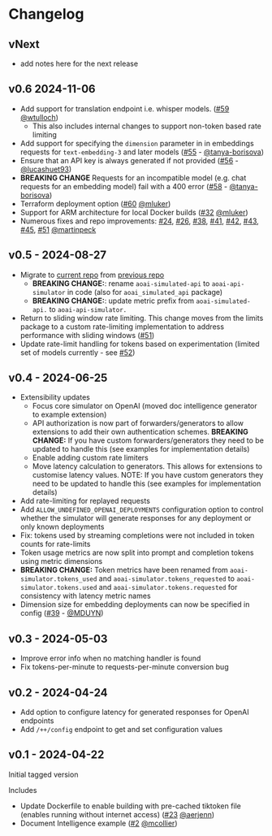 # Changelog

## vNext

- add notes here for the next release

## v0.6 2024-11-06

<!-- markdownlint-disable line-length -->
- Add support for translation endpoint i.e. whisper models. ([#59](https://github.com/microsoft/aoai-api-simulator/pull/59) [@wtulloch](https://github.com/wtulloch))
  - This also includes internal changes to support non-token based rate limiting
- Add support for specifying the `dimension` parameter in in embeddings requests for `text-embedding-3` and later models ([#55](https://github.com/microsoft/aoai-api-simulator/pull/55) - [@tanya-borisova](https://github.com/tanya-borisova))
- Ensure that an API key is always generated if not provided ([#56](https://github.com/microsoft/aoai-api-simulator/pull/56) - [@lucashuet93](https://github.com/lucashuet93))
- **BREAKING CHANGE** Requests for an incompatible model (e.g. chat requests for an embedding model) fail with a 400 error ([#58](https://github.com/microsoft/aoai-api-simulator/pull/58) - [@tanya-borisova](https://github.com/tanya-borisova))
- Terraform deployment option ([#60](https://github.com/microsoft/aoai-api-simulator/pull/60) [@mluker](https://github.com/mluker))
- Support for ARM architecture for local Docker builds ([#32](https://github.com/microsoft/aoai-api-simulator/pull/32) [@mluker](https://github.com/mluker))
- Numerous fixes and repo improvements: [#24](https://github.com/microsoft/aoai-api-simulator/pull/24), [#26](https://github.com/microsoft/aoai-api-simulator/pull/26), [#38](https://github.com/microsoft/aoai-api-simulator/pull/38), [#41](https://github.com/microsoft/aoai-api-simulator/pull/41), [#42](https://github.com/microsoft/aoai-api-simulator/pull/42), [#43](https://github.com/microsoft/aoai-api-simulator/pull/43), [#45](https://github.com/microsoft/aoai-api-simulator/pull/45), [#51](https://github.com/microsoft/aoai-api-simulator/pull/51) [@martinpeck](https://github.com/martinpeck)
<!-- markdownlint-enable line-length -->

## v0.5 - 2024-08-27

- Migrate to [current repo](https://github.com/microsoft/aoai-api-simulator/) from [previous repo](https://github.com/stuartleeks/aoai-simulated-api)
  - **BREAKING CHANGE:**: rename `aoai-simulated-api` to `aoai-api-simulator` in code (also for `aoai_simulated_api` package)
  - **BREAKING CHANGE:**: update metric prefix from `aoai-simulated-api.` to `aoai-api-simulator.`
- Return to sliding window rate limiting. This change moves from the limits package to a custom rate-limiting implementation to address performance with sliding windows ([#51](https://github.com/stuartleeks/aoai-simulated-api/pull/51))
- Update rate-limit handling for tokens based on experimentation (limited set of models currently - see [#52](https://github.com/stuartleeks/aoai-simulated-api/issues/52))

## v0.4 - 2024-06-25

- Extensibility updates
  - Focus core simulator on OpenAI (moved doc intelligence generator to example extension)
  - API authorization is now part of forwarders/generators to allow extensions to add their own authentication schemes. **BREAKING CHANGE:** If you have custom forwarders/generators they need to be updated to handle this (see examples for implementation details)
  - Enable adding custom rate limiters
  - Move latency calculation to generators. This allows for extensions to customise latency values. NOTE: If you have custom generators they need to be updated to handle this (see examples for implementation details)
- Add rate-limiting for replayed requests
- Add `ALLOW_UNDEFINED_OPENAI_DEPLOYMENTS` configuration option to control whether the simulator will generate responses for any deployment or only known deployments
- Fix: tokens used by streaming completions were not included in token counts for rate-limits
- Token usage metrics are now split into prompt and completion tokens using metric dimensions
- **BREAKING CHANGE:** Token metrics have been renamed from `aoai-simulator.tokens_used` and `aoai-simulator.tokens_requested` to `aoai-simulator.tokens.used` and `aoai-simulator.tokens.requested` for consistency with latency metric names
- Dimension size for embedding deployments can now be specified in config ([#39](https://github.com/stuartleeks/aoai-simulated-api/pull/39) - [@MDUYN](https://github.com/MDUYN))

## v0.3 - 2024-05-03

- Improve error info when no matching handler is found
- Fix tokens-per-minute to requests-per-minute conversion bug

## v0.2 - 2024-04-24

- Add option to configure latency for generated responses for OpenAI endpoints
- Add `/++/config` endpoint to get and set configuration values

## v0.1 - 2024-04-22

Initial tagged version

Includes

- Update Dockerfile to enable building with pre-cached tiktoken file (enables running without internet access) ([#23](https://github.com/stuartleeks/aoai-simulated-api/pull/23) [@aerjenn](https://github.com/aerjenn))
- Document Intelligence example ([#2](https://github.com/stuartleeks/aoai-simulated-api/pull/2) [@mcollier](https://github.com/mcollier))
